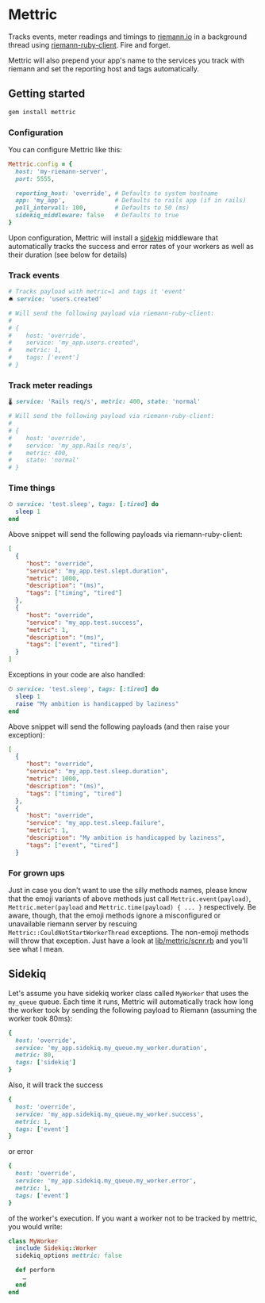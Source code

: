 # Mettric

Tracks events, meter readings and timings to [riemann.io](http://riemann.io) in a background thread using [riemann-ruby-client](https://github.com/riemann/riemann-ruby-client). Fire and forget.

Mettric will also prepend your app's name to the services you track with riemann and set the reporting host and tags automatically.


## Getting started

```ruby
gem install mettric
```


### Configuration

You can configure Mettric like this:

```ruby
Mettric.config = {
  host: 'my-riemann-server',
  port: 5555,

  reporting_host: 'override', # Defaults to system hostname
  app: 'my_app',              # Defaults to rails app (if in rails)
  poll_intervall: 100,        # Defaults to 50 (ms)
  sidekiq_middleware: false   # Defaults to true
}
```

Upon configuration, Mettric will install a [sidekiq](http://sidekiq.org/) middleware that automatically tracks the success and error rates of your workers as well as their duration (see below for details)


### Track events

```ruby
# Tracks payload with metric=1 and tags it 'event'
🛎 service: 'users.created'

# Will send the following payload via riemann-ruby-client:
#
# {
#    host: 'override',
#    service: 'my_app.users.created',
#    metric: 1,
#    tags: ['event']
# }
```

### Track meter readings

```ruby
🌡 service: 'Rails req/s', metric: 400, state: 'normal'

# Will send the following payload via riemann-ruby-client:
#
# {
#    host: 'override',
#    service: 'my_app.Rails req/s',
#    metric: 400,
#    state: 'normal'
# }
```

### Time things

```ruby
⏱ service: 'test.sleep', tags: [:tired] do
  sleep 1
end
```

Above snippet will send the following payloads via riemann-ruby-client:

```json
[
  {
     "host": "override",
     "service": "my_app.test.slept.duration",
     "metric": 1000,
     "description": "(ms)",
     "tags": ["timing", "tired"]
  },
  {
     "host": "override",
     "service": "my_app.test.success",
     "metric": 1,
     "description": "(ms)",
     "tags": ["event", "tired"]
  }
]
```

Exceptions in your code are also handled:

```ruby
⏱ service: 'test.sleep', tags: [:tired] do
  sleep 1
  raise "My ambition is handicapped by laziness"
end
```

Above snippet will send the following payloads (and then raise
your exception):

```json
[
  {
     "host": "override",
     "service": "my_app.test.sleep.duration",
     "metric": 1000,
     "description": "(ms)",
     "tags": ["timing", "tired"]
  },
  {
     "host": "override",
     "service": "my_app.test.sleep.failure",
     "metric": 1,
     "description": "My ambition is handicapped by laziness",
     "tags": ["event", "tired"]
  }
```

### For grown ups

Just in case you don't want to use the silly methods names, please know that the emoji variants of above methods just call `Mettric.event(payload)`, `Mettric.meter(payload` and `Mettric.time(payload) { ... }` respectively. Be aware, though, that the emoji methods ignore a misconfigured or unavailable riemann server by rescuing `Mettric::CouldNotStartWorkerThread` exceptions. The non-emoji methods will throw that exception. Just have a look at [lib/mettric/scnr.rb](lib/mettric/scnr.rb) and you'll see what I mean.


## Sidekiq

Let's assume you have sidekiq worker class called `MyWorker` that uses the `my_queue` queue. Each time it runs, Mettric will automatically track how long the worker took by sending the following payload to Riemann (assuming the worker took 80ms):

```ruby
{
  host: 'override',
  service: 'my_app.sidekiq.my_queue.my_worker.duration',
  metric: 80,
  tags: ['sidekiq']
}
```

Also, it will track the success

```ruby
{
  host: 'override',
  service: 'my_app.sidekiq.my_queue.my_worker.success',
  metric: 1,
  tags: ['event']
}
```

or error

```ruby
{
  host: 'override',
  service: 'my_app.sidekiq.my_queue.my_worker.error',
  metric: 1,
  tags: ['event']
}
```

of the worker's execution. If you want a worker not to be tracked by mettric, you would write:

```ruby
class MyWorker
  include Sidekiq::Worker
  sidekiq_options mettric: false

  def perform
    …
  end
end
